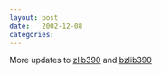 ```yaml
---
layout: post
date:   2002-12-08
categories:
---
```

More updates to <a href="asm/zlib390">zlib390</a> and <a href="asm/bzlib390">bzlib390</a>
